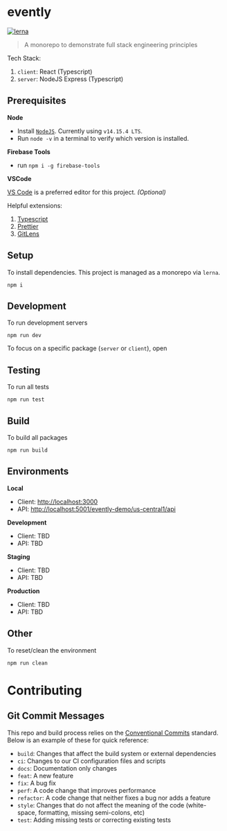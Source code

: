 # evently

[![lerna](https://img.shields.io/badge/maintained%20with-lerna-cc00ff.svg)](https://lerna.js.org/)

> A monorepo to demonstrate full stack engineering principles


Tech Stack:

1. `client`: React (Typescript)
2. `server`: NodeJS Express (Typescript)


## Prerequisites

**Node**

- Install [`NodeJS`](https://nodejs.org/en/download/). Currently using `v14.15.4 LTS`.
- Run `node -v` in a terminal to verify which version is installed.

**Firebase Tools**
- run `npm i -g firebase-tools`

**VSCode**

[VS Code](https://code.visualstudio.com/) is a preferred editor for this project. *(Optional)*

Helpful extensions:
1. [Typescript](https://marketplace.visualstudio.com/items?itemName=ms-vscode.vscode-typescript-next)
2. [Prettier](https://marketplace.visualstudio.com/items?itemName=esbenp.prettier-vscode)
3. [GitLens](https://marketplace.visualstudio.com/items?itemName=eamodio.gitlens)

## Setup

To install dependencies. This project is managed as a monorepo via `lerna`.
```
npm i
```

## Development

To run development servers
```
npm run dev
```

To focus on a specific package (`server` or `client`), open

## Testing

To run all tests
```
npm run test
```

## Build

To build all packages
```
npm run build
```


## Environments
**Local**
- Client: [http://localhost:3000](http://localhost:3000)
- API: [http://localhost:5001/evently-demo/us-central1/api](http://localhost:5001/evently-demo/us-central1/api)


**Development**
- Client: TBD
- API: TBD
  

**Staging**
- Client: TBD
- API: TBD


**Production**
- Client: TBD
- API: TBD

## Other
To reset/clean the environment
```
npm run clean
```

# Contributing


## Git Commit Messages

This repo and build process relies on the [Conventional Commits](https://www.conventionalcommits.org/en/v1.0.0/#summary) standard. Below is an example of these for quick reference:

- `build`: Changes that affect the build system or external dependencies
- `ci`: Changes to our CI configuration files and scripts
- `docs`: Documentation only changes
- `feat`: A new feature
- `fix`: A bug fix
- `perf`: A code change that improves performance
- `refactor`: A code change that neither fixes a bug nor adds a feature
- `style`: Changes that do not affect the meaning of the code (white-space, formatting, missing semi-colons, etc)
- `test`: Adding missing tests or correcting existing tests